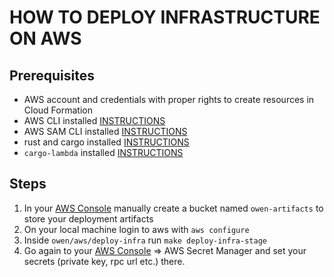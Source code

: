 # HOW TO DEPLOY INFRASTRUCTURE ON AWS

## Prerequisites

- AWS account and credentials with proper rights to create resources in Cloud Formation
- AWS CLI installed [INSTRUCTIONS](https://docs.aws.amazon.com/cli/latest/userguide/getting-started-install.html)
- AWS SAM CLI installed [INSTRUCTIONS](https://docs.aws.amazon.com/serverless-application-model/latest/developerguide/install-sam-cli.html)
- rust and cargo installed [INSTRUCTIONS](https://www.rust-lang.org/tools/install)
- `cargo-lambda` installed [INSTRUCTIONS](https://www.cargo-lambda.info/guide/getting-started.html)

## Steps

1. In your [AWS Console](https://console.aws.amazon.com/) manually create a bucket named `owen-artifacts` to store your deployment artifacts
2. On your local machine login to aws with `aws configure`
3. Inside `owen/aws/deploy-infra` run `make deploy-infra-stage`
4. Go again to your [AWS Console](https://console.aws.amazon.com/) => AWS Secret Manager and set your secrets (private key, rpc url etc.) there.
